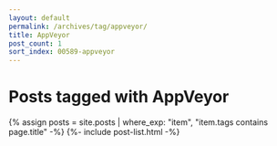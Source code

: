 ```yaml
---
layout: default
permalink: /archives/tag/appveyor/
title: AppVeyor
post_count: 1
sort_index: 00589-appveyor
---
```

<h1 class="page-heading">Posts tagged with AppVeyor</h1>
{% assign posts = site.posts | where_exp: "item", "item.tags contains page.title" -%}
{%- include post-list.html -%}
